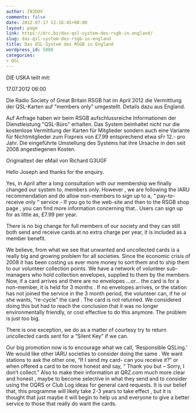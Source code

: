 ```yaml
---
author: IN3DOV
comments: false
date: 2012-07-17 12:16:45+00:00
layout: page
link: https://drc.bz/das-qsl-system-des-rsgb-in-england/
slug: das-qsl-system-des-rsgb-in-england
title: Das QSL-System des RSGB in England
wordpress_id: 5088
categories:
- QSL
---
```


DIE USKA teilt mit:

17.07.2012 06:00

Die Radio Society of Great Britain RSGB hat im April 2012 die Vermittlung der QSL-Karten auf "members only" umgestellt. Details dazu aus England.

Auf Anfrage haben wir beim RSGB aufschlussreiche Informationen der Dienstleistung "QSL-Büro" erhalten. Das System beinhaltet nicht nur die kostenlose Vermittlung der Karten für Mitglieder sondern auch eine Variante für Nichtmitglieder zum Fixpreis von £7.99 entsprechend etwa sFr 12.- pro Jahr. Die eingeführte Umstellung des Systems hat ihre Ursache in den seit 2008 angestiegenen Kosten.

Originaltext der eMail von Richard G3UGF

Hello Joseph and thanks for the enquiry.

Yes, in April after a long consultation with our membership we finally changed our system to, members only. However , we are following the IARU recommendation and do allow non-members to sign up to a, “ pay-to-receive only “ service - If you go to the web-site and then to the RSGB shop page , you can find more information concerning that.. Users can sign up for as little as, £7.99 per year.

There is no big change for full members of our society and they can still both send and receive cards at no extra charge per year, it is included as a member benefit.

We believe, from what we see that unwanted and uncollected cards is a really big and growing problem for all societies. Since the economic crisis of 2008 it has been costing us ever more money to sort them and to ship them to our volunteer collection points. We have a network of volunteer sub-managers who hold collection envelopes, supplied to them by the members. Now, if a card arrives and there are no envelopes …or… the card is for a non-member, it is held for 3 months . If no envelopes arrives, or the station has not joined the service in the 3 month period, the volunteer can, if he or she wants, “re-cycle” the card . The card is not returned. We considered doing this but had to reach the conclusion that it was no longer environmentally friendly, or cost effective to do this anymore. The problem is just too big.

There is one exception, we do as a matter of courtesy try to return uncollected cards sent for a “Silent Key” if we can.

Our big promotion now is to encourage what we call, ‘Responsible QSLing.’ We would like other IARU societies to consider doing the same . We want stations to ask the other one, “If I send my card- can you receive it?” or when offered a card to be more honest and say, “ Thank you but – Sorry, I don’t collect.” Also to make their information at QRZ.com much more clear and honest , maybe to become selective in what they send and to consider using the OQRS or Club Log ideas for general card requests. It is our belief that, this programme will likely take 2-3 years to take effect , but it is thought that just maybe it will begin to help us and everyone to give a better service to those that really do want the cards.
